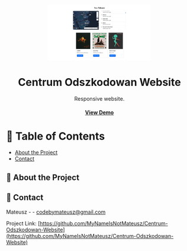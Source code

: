 <div align='center'>

<img src=https://raw.githubusercontent.com/MyNameIsNotMateusz/Playlist-Pilot-Music/main/public/preview.JPG alt="logo" width=280 height=150 />

<h1>Centrum Odszkodowan Website</h1>
<p>Responsive website.</p>

<h4> <a href=https://mynameisnotmateusz.github.io/Centrum-Odszkodowan-Website/>View Demo</a>

</div>

# :notebook_with_decorative_cover: Table of Contents

- [About the Project](#star2-about-the-project)
- [Contact](#handshake-contact)


## :star2: About the Project

## :handshake: Contact

Mateusz - - codebymateusz@gmail.com

Project Link: [https://github.com/MyNameIsNotMateusz/Centrum-Odszkodowan-Website](https://github.com/MyNameIsNotMateusz/Centrum-Odszkodowan-Website)
